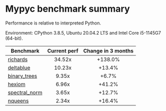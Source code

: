 # Mypyc benchmark summary

Performance is relative to interpreted Python.

Environment: CPython 3.8.5, Ubuntu 20.04.2 LTS and Intel Core i5-1145G7 (64-bit).

| Benchmark | Current perf | Change in 3 months |
| --- | :---: | :---: |
| [richards](benchmarks/richards.md) | 34.52x | +138.0% |
| [deltablue](benchmarks/deltablue.md) | 10.23x | +13.4% |
| [binary_trees](benchmarks/binary_trees.md) | 9.35x | +6.7% |
| [hexiom](benchmarks/hexiom.md) | 6.96x | +41.2% |
| [spectral_norm](benchmarks/spectral_norm.md) | 3.65x | +12.7% |
| [nqueens](benchmarks/nqueens.md) | 2.34x | +16.4% |
